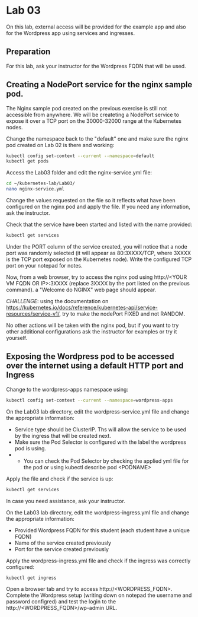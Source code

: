 # Lab 03

On this lab, external access will be provided for the example app and also for the Wordpress app using services and ingresses.

## Preparation

For this lab, ask your instructor for the Wordpress FQDN that will be used.

## Creating a NodePort service for the nginx sample pod.

The Nginx sample pod created on the previous exercise is still not accessible from anywhere. We will be createting a NodePort service to expose it over a TCP port on the 30000-32000 range at the Kubernetes nodes.

Change the namespace back to the "default" one and make sure the nginx pod created on Lab 02 is there and working:

```bash
kubectl config set-context --current --namespace=default
kubectl get pods
```

Access the Lab03 folder and edit the nginx-service.yml file:

```bash
cd ~/kubernetes-lab/Lab03/
nano nginx-service.yml
```

Change the values requested on the file so it reflects what have been configured on the nginx pod and apply the file. If you need any information, ask the instructor.

Check that the service have been started and listed with the name provided:

```bash
kubectl get services
```

Under the PORT column of the service created, you will notice that a node port was randomly selected (it will appear as 80:3XXXX/TCP, where 3XXXX is the TCP port exposed on the Kubernetes node). Write the configured TCP port on your notepad for notes.

Now, from a web browser, try to access the nginx pod using http://\<YOUR VM FQDN OR IP\>:3XXXX (replace 3XXXX by the port listed on the previous command). a "Welcome do NGINX" web page should appear.

*CHALLENGE*: using the documentation on https://kubernetes.io/docs/reference/kubernetes-api/service-resources/service-v1/, try to make the nodePort FIXED and not RANDOM.

No other actions will be taken with the nginx pod, but if you want to try other additional configurations ask the instructor for examples or try it yourself.

## Exposing the Wordpress pod to be accessed over the internet using a default HTTP port and Ingress

Change to the wordpress-apps namespace using:

```bash
kubectl config set-context --current --namespace=wordpress-apps
```

On the Lab03 lab directory, edit the wordpress-service.yml file and change the appropriate information:
* Service type should be ClusterIP. Ths will allow the service to be used by the ingress that will be created next.
* Make sure the Pod Selector is configured with the label the wordpress pod is using.
* * You can check the Pod Selector by checking the applied yml file for the pod or using kubectl describe pod \<PODNAME\>

Apply the file and check if the service is up:

```bash
kubectl get services
```

In case you need assistance, ask your instructor.

On the Lab03 lab directory, edit the wordpress-ingress.yml file and change the appropriate information:
* Provided Wordpress FQDN for this student (each student have a unique FQDN)
* Name of the service created previously
* Port for the service created previously

Apply the wordpress-ingress.yml file and check if the ingress was correctly configured:

```bash
kubectl get ingress
```

Open a browser tab and try to access http://\<WORDPRESS_FQDN\>. Complete the Wordpress setup (writing down on notepad the username and password configred) and test the login to the http://\<WORDPRESS_FQDN\>/wp-admin URL.
